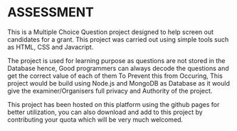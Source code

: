 # ASSESSMENT
This is a Multiple Choice Question project designed to help screen out candidates for a grant. This project was carried out using simple tools such as HTML, CSS and Javacript.

The project is used for learning purpose as questions are not stored in the Database hence, Good programmers can always decode the questions and get the correct value of each of them
To Prevent this from Occuring, This project would be build using Node.js and MongoDB as Database as it would give the examiner/Organisers full privacy and Authority of the project.

This project has been hosted on this platform using the github pages for better utilization, you can also download and add to this project by contributing your quota which will be very much welcomed.

